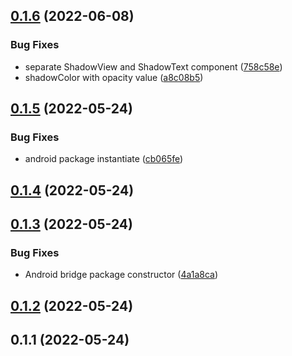 ## [0.1.6](https://github.com/vesselsoft/react-native-android-shadow/compare/v0.1.5...v0.1.6) (2022-06-08)


### Bug Fixes

* separate ShadowView and ShadowText component ([758c58e](https://github.com/vesselsoft/react-native-android-shadow/commit/758c58e66b9f71b3e9f602a36c94adee7d34097e))
* shadowColor with opacity value ([a8c08b5](https://github.com/vesselsoft/react-native-android-shadow/commit/a8c08b52da54643bd1fefb6208f6277f5dc1992c))

## [0.1.5](https://github.com/vesselsoft/react-native-android-shadow/compare/v0.1.4...v0.1.5) (2022-05-24)


### Bug Fixes

* android package instantiate ([cb065fe](https://github.com/vesselsoft/react-native-android-shadow/commit/cb065fe887230db0f97cbb204a0ad8e319304db8))

## [0.1.4](https://github.com/vesselsoft/react-native-android-shadow/compare/v0.1.3...v0.1.4) (2022-05-24)

## [0.1.3](https://github.com/vesselsoft/react-native-android-shadow/compare/v0.1.2...v0.1.3) (2022-05-24)


### Bug Fixes

* Android bridge package constructor ([4a1a8ca](https://github.com/vesselsoft/react-native-android-shadow/commit/4a1a8caf20a4136f3bbc5f17f6107f75dcce7e08))

## [0.1.2](https://github.com/vesselsoft/react-native-android-shadow/compare/v0.1.1...v0.1.2) (2022-05-24)

## 0.1.1 (2022-05-24)

